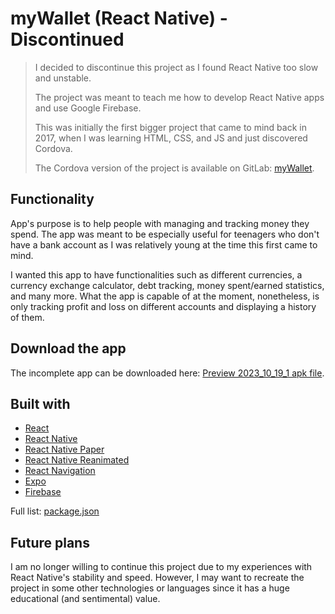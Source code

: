 # myWallet (React Native) - Discontinued

> I decided to discontinue this project as I found React Native too slow and unstable.
>
> The project was meant to teach me how to develop React Native apps and use Google Firebase.
>
> This was initially the first bigger project that came to mind back in 2017, when I was learning HTML, CSS, and JS and just discovered Cordova.
>
> The Cordova version of the project is available on GitLab: [myWallet](https://gitlab.com/DakilPL/mywallet).

## Functionality

App's purpose is to help people with managing and tracking money they spend. The app was meant to be especially useful for teenagers who don't have a bank account as I was relatively young at the time this first came to mind.

I wanted this app to have functionalities such as different currencies, a currency exchange calculator, debt tracking, money spent/earned statistics, and many more.
What the app is capable of at the moment, nonetheless, is only tracking profit and loss on different accounts and displaying a history of them. 

## Download the app

The incomplete app can be downloaded here: [Preview 2023_10_19_1 apk file](https://github.com/palinkiewicz/mywallet-rn/releases/download/Preview/pl_dakil_mywalletrn_2023_10_19_1_p.apk).

## Built with

- [React](https://react.dev/)
- [React Native](https://reactnative.dev/)
- [React Native Paper](https://reactnativepaper.com/)
- [React Native Reanimated](https://docs.swmansion.com/react-native-reanimated/)
- [React Navigation](https://reactnavigation.org/)
- [Expo](https://expo.dev/)
- [Firebase](https://firebase.google.com/)
  
Full list: [package.json](https://github.com/palinkiewicz/mywallet-rn/blob/develop/package.json)

## Future plans

I am no longer willing to continue this project due to my experiences with React Native's stability and speed.
However, I may want to recreate the project in some other technologies or languages since it has a huge educational (and sentimental) value.
